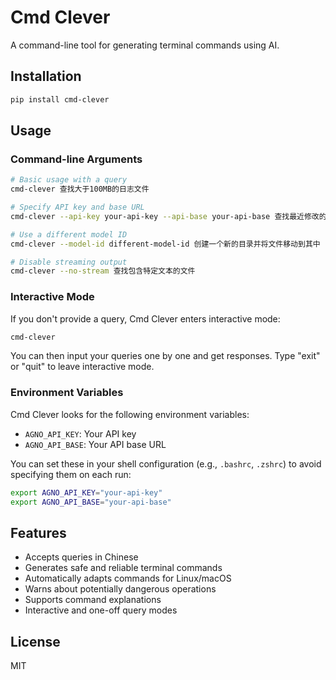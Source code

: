 # Cmd Clever

A command-line tool for generating terminal commands using AI.

## Installation

```bash
pip install cmd-clever
```

## Usage

### Command-line Arguments

```bash
# Basic usage with a query
cmd-clever 查找大于100MB的日志文件

# Specify API key and base URL
cmd-clever --api-key your-api-key --api-base your-api-base 查找最近修改的文件

# Use a different model ID
cmd-clever --model-id different-model-id 创建一个新的目录并将文件移动到其中

# Disable streaming output
cmd-clever --no-stream 查找包含特定文本的文件
```

### Interactive Mode

If you don't provide a query, Cmd Clever enters interactive mode:

```bash
cmd-clever
```

You can then input your queries one by one and get responses. Type "exit" or "quit" to leave interactive mode.

### Environment Variables

Cmd Clever looks for the following environment variables:

- `AGNO_API_KEY`: Your API key
- `AGNO_API_BASE`: Your API base URL

You can set these in your shell configuration (e.g., `.bashrc`, `.zshrc`) to avoid specifying them on each run:

```bash
export AGNO_API_KEY="your-api-key"
export AGNO_API_BASE="your-api-base"
```

## Features

- Accepts queries in Chinese
- Generates safe and reliable terminal commands
- Automatically adapts commands for Linux/macOS
- Warns about potentially dangerous operations
- Supports command explanations
- Interactive and one-off query modes

## License

MIT 